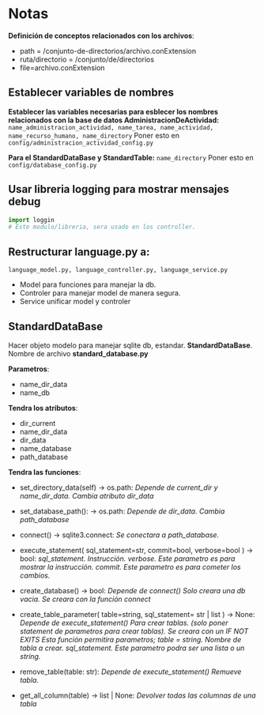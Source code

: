 # Notas
**Definición de conceptos relacionados con los archivos**:
- path = /conjunto-de-directorios/archivo.conExtension
- ruta/directorio = /conjunto/de/directorios
- file=archivo.conExtension


## Establecer variables de nombres
**Establecer las variables necesarias para esblecer los nombres relacionados con la base de datos AdministracionDeActividad:** `name_administracion_actividad, name_tarea, name_actividad, name_recurso_humano, name_directory`
Poner esto en `config/administracion_actividad_config.py`

**Para el StandardDataBase y StandardTable:** `name_directory`
Poner esto en `config/database_config.py`


## Usar libreria logging para mostrar mensajes debug
```python
import loggin
# Este modulo/libreria, sera usado en los controller.
```

## Restructurar language.py a: 
`language_model.py, language_controller.py, language_service.py`
- Model para funciones para manejar la db. 
- Controler para manejar model de manera segura. 
- Service unificar model y controler

## StandardDataBase
Hacer objeto modelo para manejar sqlite db, estandar.
**StandardDataBase**. Nombre de archivo **standard_database.py**

**Parametros**: 
- name_dir_data
- name_db

**Tendra los atributos**:
- dir_current
- name_dir_data
- dir_data
- name_database
- path_database

**Tendra las funciones**:
- set_directory_data(self) -> os.path:
*Depende de current_dir y name_dir_data. Cambia atributo dir_data*

- set_database_path(): -> os.path:
*Depende de dir_data. Cambia path_database*

- connect() -> sqlite3.connect:
*Se conectara a path_database.*

- execute_statement( sql_statement=str, commit=bool, verbose=bool ) -> bool:
*sql_statement. Instrucción.
verbose. Este parametro es para mostrar la instrucción.
commit. Este parametro es para cometer los cambios.*

- create_database() -> bool:
*Depende de connect()
Solo creara una db vacia. Se creara con la función connect*

- create_table_parameter( table=string, sql_statement= str | list ) -> None:
*Depende de execute_statement()
Para crear tablas. (solo poner statement de parametros para crear tablas). Se creara con un IF NOT EXITS
Esta función permitira parametros; 
table = string. Nombre de tabla a crear.
sql_statement. Este parametro podra ser una lista o un string.*

- remove_table(table: str):
*Depende de execute_statement()
Remueve tabla.*

- get_all_column(table) -> list | None:
*Devolver todas las columnas de una tabla*
